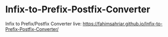 # Infix-to-Prefix-Postfix-Converter
Infix to Prefix/Postfix Converter
live: https://fahimsahriar.github.io/Infix-to-Prefix-Postfix-Converter/
